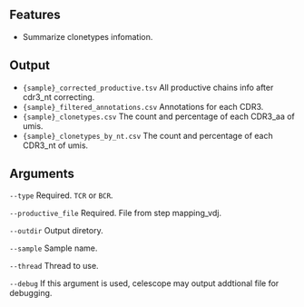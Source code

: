 ## Features  
- Summarize clonetypes infomation.
## Output
- `{sample}_corrected_productive.tsv` All productive chains info after cdr3_nt correcting.
- `{sample}_filtered_annotations.csv` Annotations for each CDR3.
- `{sample}_clonetypes.csv` The count and percentage of each CDR3_aa of umis.
- `{sample}_clonetypes_by_nt.csv` The count and percentage of each CDR3_nt of umis.
## Arguments
`--type` Required. `TCR` or `BCR`.

`--productive_file` Required. File from step mapping_vdj.

`--outdir` Output diretory.

`--sample` Sample name.

`--thread` Thread to use.

`--debug` If this argument is used, celescope may output addtional file for debugging.

